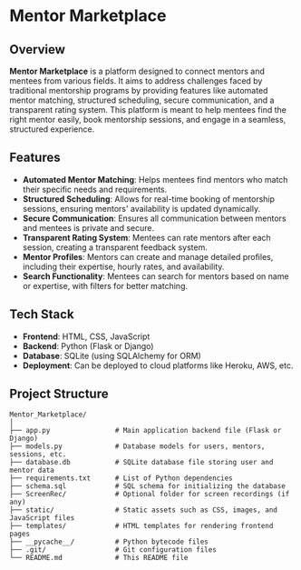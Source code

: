 # Mentor Marketplace

## Overview
**Mentor Marketplace** is a platform designed to connect mentors and mentees from various fields. It aims to address challenges faced by traditional mentorship programs by providing features like automated mentor matching, structured scheduling, secure communication, and a transparent rating system. This platform is meant to help mentees find the right mentor easily, book mentorship sessions, and engage in a seamless, structured experience.

## Features
- **Automated Mentor Matching**: Helps mentees find mentors who match their specific needs and requirements.
- **Structured Scheduling**: Allows for real-time booking of mentorship sessions, ensuring mentors' availability is updated dynamically.
- **Secure Communication**: Ensures all communication between mentors and mentees is private and secure.
- **Transparent Rating System**: Mentees can rate mentors after each session, creating a transparent feedback system.
- **Mentor Profiles**: Mentors can create and manage detailed profiles, including their expertise, hourly rates, and availability.
- **Search Functionality**: Mentees can search for mentors based on name or expertise, with filters for better matching.

## Tech Stack
- **Frontend**: HTML, CSS, JavaScript
- **Backend**: Python (Flask or Django)
- **Database**: SQLite (using SQLAlchemy for ORM)
- **Deployment**: Can be deployed to cloud platforms like Heroku, AWS, etc.

## Project Structure
```plaintext
Mentor_Marketplace/
│
├── app.py                # Main application backend file (Flask or Django)
├── models.py             # Database models for users, mentors, sessions, etc.
├── database.db           # SQLite database file storing user and mentor data
├── requirements.txt      # List of Python dependencies
├── schema.sql            # SQL schema for initializing the database
├── ScreenRec/            # Optional folder for screen recordings (if any)
├── static/               # Static assets such as CSS, images, and JavaScript files
├── templates/            # HTML templates for rendering frontend pages
├── __pycache__/          # Python bytecode files
├── .git/                 # Git configuration files
└── README.md             # This README file

